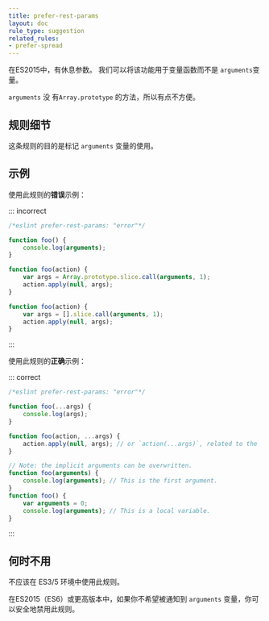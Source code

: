 ```yaml
---
title: prefer-rest-params
layout: doc
rule_type: suggestion
related_rules:
- prefer-spread
---
```


在ES2015中，有休息参数。
我们可以将该功能用于变量函数而不是 `arguments`变量。

`arguments` 没 有`Array.prototype` 的方法，所以有点不方便。

## 规则细节

这条规则的目的是标记 `arguments` 变量的使用。

## 示例

使用此规则的**错误**示例：

::: incorrect

```js
/*eslint prefer-rest-params: "error"*/

function foo() {
    console.log(arguments);
}

function foo(action) {
    var args = Array.prototype.slice.call(arguments, 1);
    action.apply(null, args);
}

function foo(action) {
    var args = [].slice.call(arguments, 1);
    action.apply(null, args);
}
```

:::

使用此规则的**正确**示例：

::: correct

```js
/*eslint prefer-rest-params: "error"*/

function foo(...args) {
    console.log(args);
}

function foo(action, ...args) {
    action.apply(null, args); // or `action(...args)`, related to the `prefer-spread` rule.
}

// Note: the implicit arguments can be overwritten.
function foo(arguments) {
    console.log(arguments); // This is the first argument.
}
function foo() {
    var arguments = 0;
    console.log(arguments); // This is a local variable.
}
```

:::

## 何时不用

不应该在 ES3/5 环境中使用此规则。

在ES2015（ES6）或更高版本中，如果你不希望被通知到 `arguments` 变量，你可以安全地禁用此规则。
